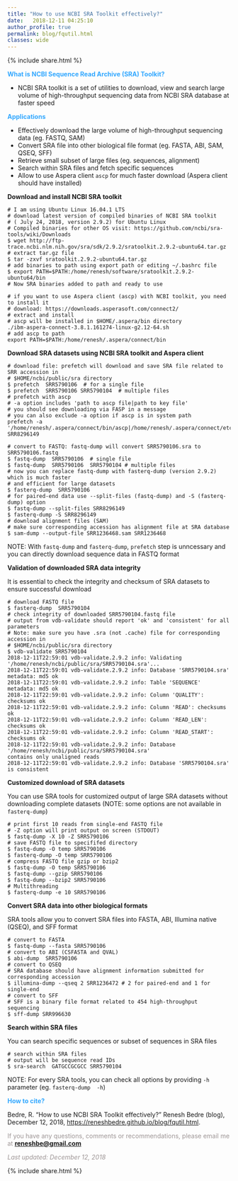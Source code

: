 ```yaml
---
title: "How to use NCBI SRA Toolkit effectively?"
date:   2018-12-11 04:25:10
author_profile: true
permalink: blog/fqutil.html
classes: wide
---
```


<p>
{% include  share.html %}
</p>

**<span style="color:#33a8ff">What is NCBI Sequence Read Archive (SRA) Toolkit?</span>**
- NCBI SRA toolkit is a set of utilities to download, view and search large volume of high-throughput sequencing data 
  from NCBI SRA database at faster speed

**<span style="color:#33a8ff">Applications</span>**
- Effectively download the large volume of high-throughput sequencing data (eg. FASTQ, SAM) 
- Convert SRA file into other biological file format (eg. FASTA, ABI, SAM, QSEQ, SFF)
- Retrieve small subset of large files (eg. sequences, alignment)
- Search within SRA files and fetch specific sequences
- Allow to use Aspera client `ascp` for much faster download (Aspera client should have installed)

<b>Download and install NCBI SRA toolkit </b>
```shell
# I am using Ubuntu Linux 16.04.1 LTS
# download latest version of compiled binaries of NCBI SRA toolkit 
# ( July 24, 2018, version 2.9.2) for Ubuntu Linux
# Compiled binaries for other OS visit: https://github.com/ncbi/sra-tools/wiki/Downloads
$ wget http://ftp-trace.ncbi.nlm.nih.gov/sra/sdk/2.9.2/sratoolkit.2.9.2-ubuntu64.tar.gz
# extract tar.gz file 
$ tar -zxvf sratoolkit.2.9.2-ubuntu64.tar.gz
# add binaries to path using export path or editing ~/.bashrc file
$ export PATH=$PATH:/home/renesh/software/sratoolkit.2.9.2-ubuntu64/bin
# Now SRA binaries added to path and ready to use

# if you want to use Aspera client (ascp) with NCBI toolkit, you need to install it
# download: https://downloads.asperasoft.com/connect2/
# extract and install
# ascp will be installed in $HOME/.aspera/bin directory
./ibm-aspera-connect-3.8.1.161274-linux-g2.12-64.sh
# add ascp to path
export PATH=$PATH:/home/renesh/.aspera/connect/bin
```

<b>Download SRA datasets using NCBI SRA toolkit and Aspera client </b>

```shell
# download file: prefetch will download and save SRA file related to SRR accession in 
# $HOME/ncbi/public/sra directory
$ prefetch  SRR5790106  # for a single file
$ prefetch  SRR5790106 SRR5790104  # multiple files
# prefetch with ascp
# -a option includes 'path to ascp file|path to key file'
# you should see downloading via FASP in a message 
# you can also exclude -a option if ascp is in system path
prefetch -a '/home/renesh/.aspera/connect/bin/ascp|/home/renesh/.aspera/connect/etc/asperaweb_id_dsa.openssh' SRR8296149

# convert to FASTQ: fastq-dump will convert SRR5790106.sra to SRR5790106.fastq
$ fastq-dump  SRR5790106  # single file
$ fastq-dump  SRR5790106  SRR5790104 # multiple files
# now you can replace fastq-dump with fasterq-dump (version 2.9.2) which is much faster 
# and efficient for large datasets
$ fasterq-dump  SRR5790106  
# for paired-end data use --split-files (fastq-dump) and -S (fasterq-dump) option
$ fastq-dump --split-files SRR8296149
$ fasterq-dump -S SRR8296149
# download alignment files (SAM)
# make sure corresponding accession has alignment file at SRA database
$ sam-dump --output-file SRR1236468.sam SRR1236468
```
NOTE: With `fastq-dump` and `fasterq-dump`, `prefetch` step is unncessary and you can directly 
download sequence data in FASTQ format

<b>Validation of downloaded SRA data integrity</b>

It is essential to check the integrity and checksum of SRA datasets to ensure successful download

```shell
# download FASTQ file
$ fasterq-dump  SRR5790104  
# check integrity of downloaded SRR5790104.fastq file
# output from vdb-validate should report 'ok' and 'consistent' for all parameters
# Note: make sure you have .sra (not .cache) file for corresponding accession in 
# $HOME/ncbi/public/sra directory
$ vdb-validate SRR5790104
2018-12-11T22:59:01 vdb-validate.2.9.2 info: Validating '/home/renesh/ncbi/public/sra/SRR5790104.sra'...
2018-12-11T22:59:01 vdb-validate.2.9.2 info: Database 'SRR5790104.sra' metadata: md5 ok
2018-12-11T22:59:01 vdb-validate.2.9.2 info: Table 'SEQUENCE' metadata: md5 ok
2018-12-11T22:59:01 vdb-validate.2.9.2 info: Column 'QUALITY': checksums ok
2018-12-11T22:59:01 vdb-validate.2.9.2 info: Column 'READ': checksums ok
2018-12-11T22:59:01 vdb-validate.2.9.2 info: Column 'READ_LEN': checksums ok
2018-12-11T22:59:01 vdb-validate.2.9.2 info: Column 'READ_START': checksums ok
2018-12-11T22:59:01 vdb-validate.2.9.2 info: Database '/home/renesh/ncbi/public/sra/SRR5790104.sra' 
contains only unaligned reads
2018-12-11T22:59:01 vdb-validate.2.9.2 info: Database 'SRR5790104.sra' is consistent
```

<b>Customized download of SRA datasets</b>

You can use SRA tools for customized output of large SRA datasets without downloading complete datasets 
(NOTE: some options are not available in `fasterq-dump`)

```shell
# print first 10 reads from single-end FASTQ file
# -Z option will print output on screen (STDOUT)
$ fastq-dump -X 10 -Z SRR5790106
# save FASTQ file to specififed directory
$ fastq-dump -O temp SRR5790106
$ fasterq-dump -O temp SRR5790106
# compress FASTQ file gzip or bzip2
$ fastq-dump -O temp SRR5790106
$ fastq-dump --gzip SRR5790106  
$ fastq-dump --bzip2 SRR5790106
# Multithreading 
$ fasterq-dump -e 10 SRR5790106  
```

<b>Convert SRA data into other biological formats</b>

SRA tools allow you to convert SRA files into FASTA, ABI, Illumina native (QSEQ), and SFF format

```shell
# convert to FASTA
$ fastq-dump --fasta SRR5790106  
# convert to ABI (CSFASTA and QVAL)
$ abi-dump  SRR5790106  
# convert to QSEQ 
# SRA database should have alignment information submitted for corresponding accession 
$ illumina-dump --qseq 2 SRR1236472 # 2 for paired-end and 1 for single-end
# convert to SFF 
# SFF is a binary file format related to 454 high-throughput sequencing
$ sff-dump SRR996630
```

<b>Search within SRA files</b>

You can search specific sequences or subset of sequences in SRA files

```shell
# search within SRA files
# output will be sequence read IDs 
$ sra-search  GATGCCGCGCC SRR5790104
```

NOTE: For every SRA tools, you can check all options by providing `-h` parameter 
(eg. `fasterq-dump  -h`)

**<span style="color:#33a8ff">How to cite?</span>**

Bedre, R. “How to use NCBI SRA Toolkit effectively?” Renesh Bedre (blog), December 12, 2018, 
https://reneshbedre.github.io/blog/fqutil.html.

<span style="color:#9e9696">If you have any questions, comments or recommendations, please email me at 
<b>reneshbe@gmail.com</b></span>

<span style="color:#9e9696"><i> Last updated: December 12, 2018</i> </span>

<p>
{% include  share.html %}
</p>